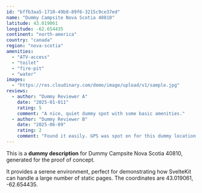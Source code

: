 ```yaml
---
id: "bffb3aa5-1710-49b8-89f6-3215c9ce37ed"
name: "Dummy Campsite Nova Scotia 40810"
latitude: 43.019061
longitude: -62.654435
continent: "north-america"
country: "canada"
region: "nova-scotia"
amenities:
  - "ATV-access"
  - "toilet"
  - "fire-pit"
  - "water"
images:
  - "https://res.cloudinary.com/demo/image/upload/v1/sample.jpg"
reviews:
  - author: "Dummy Reviewer A"
    date: "2025-01-011"
    rating: 5
    comment: "A nice, quiet dummy spot with some basic amenities."
  - author: "Dummy Reviewer B"
    date: "2025-06-09"
    rating: 2
    comment: "Found it easily. GPS was spot on for this dummy location."
---
```


This is a **dummy description** for Dummy Campsite Nova Scotia 40810, generated for the proof of concept.

It provides a serene environment, perfect for demonstrating how SvelteKit can handle a large number of static pages. The coordinates are 43.019061, -62.654435.
